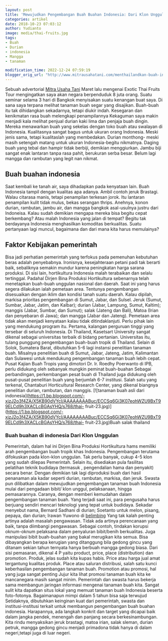 ```yaml
---
layout: post
title: 'Mewujudkan Pengembangan Buah Buahan Indonesia: Dari Klon Unggulan hingga Promosi Internasional'
categories: artikel
date: 2018-10-23 07:03:12
author: Yudianto
image: media/thai-fruits.jpg
tags:
- Buah
- Durian
- indonesia
- Mangga
- tanaman

modification_time: 2022-12-24 07:59:19
blogger_orig_url: "http://www.mitrausahatani.com/menthailandkan-buah-indonesia.html"
---
```


Sebuah advertorial [Mitra Usaha Tani](https://www.mitrausahatani.com) Maret lalu
mengenai Exotic Thai Fruits Tour mengingatkan saya akan negara berpenduduk 8
juta orang. Suatu seminar selama 3 hari di Bangkok menyisakan suatu kenangan
buat saya. Di sana saya terpana melihat tanaman buah segar yang disajikan.
Buah-buah itu tak dihidangkan sekadarnya, tetapi diukir indah. Kesegaran dan
kenikmatan rasa buah melengkapi penampilannya Kekaguman saya makin menjadi
kala melihat penjual durian kaki lima dan penjaja buah dingin. Mereka
menawarkan buah yang sekelas dengan toko buah atau swalayan di Indonesia.
Kualitasnya sangat bagus untuk ukuran orang Indonesia. Meski jenis sama,
tetapi kualitaslah yang membedakan. Durian monthong- meski masih setengah
matang untuk ukuran Indonesia-begitu nikmatnya. Daging buah yang tebal dan
hampir tidak berbiji, demikian menggiurkan. Jambu biji sangat enak lantaran
tanpa rasa pahit, berukuran serba besar. Belum lagi mangga dan rambutan yang
legit nan nikmat.

## Buah buahan indonesia

Saat kembali ke tanah air, saya dihadapkan pada kenyataan lain. Buah Indonesia
tampil dengan kualitas apa adanya. Ambil contoh jeruk Brastagi. Walau citarasa
manis, tetapi penampilan terkesan jorok. Itu lantaran penampilan kulit tidak
mulus, bekas serangan thrips. Anehnya, konon durian, rambutan, jambu air, dan
mangga bangkok asal-usulnya justru dari Indoneisa. Kalau sudah demikian
mengapa mereka bisa begitu cepat berkembang? Atau malah Indonesia yang jalan
di tempat? Begitu tak berdayanya Indonesia menghasilkan komoditas berkualitas.
Suatu pertanyaan lagi muncul, bagaimana dan dari mana kita harus memulainya?

## Faktor Kebijakan pemerintah

Bisa jadi perhatian pemerintah yang terfokus pada pemenuhan kebutuhan beras
adalah penyebabnya. Ironisnya, kesejahteraan petani padi tak berarti baik,
sebaliknya semakin mundur karena peningkatan harga sarana produksi. Di sisi
lain, hortikultura Indonesia malah terabaikan dan selalu tertinggal. Padahal
Dirjen Bina Produksi Hortikultura sebenarnya telah menetapkan buah-buah
unggulan nasional dan daerah. Saat ini yang harus segera dilakukan ialah
pemetaan area. Tentunya pengembangan disesuaikan dengan iklim dan kondisi
tanah suatu daerah. Kalau dipilah, markisa prioritas pengembangan di Sumut,
Jabar, dan Sulsel. Jeruk (Sumut, Sumbar, Jabar, Jatim, dan Kalbar); durian
(Jabar, Lampung, Sumut, Kaltim); manggis (Jabar, Sumbar, dan Sumut); salak
(Jateng dan Bali), Matoa (Irian dan penyebaran di Jawa); dan mangga (Jabar dan
Jateng). Pemetaan area tidak akan menjadi kenyataan kalau tidak
ditindaklanjuti. Perlu pihak lain yang mendukung program itu. Pertama,
kalangan perguruan tinggi yang tersebar di seluruh Indonesia. Di Thailand,
Kasetsart University sangat dikenal sebagai universitas terbaik di bidang
pertanian. Universitas itu, tulang punggung pengembangan buah-buah tropik di
Thailand. Selain di Solok, Sumatera Barat, dibutuhkan 5-6 lagi instansi
penelitian tanaman buah. Misalnya penelitian buah di Sumut, Jabar, Jateng,
Jatim, Kalimantan dan Sulawesi untuk mendukung pengembangan tanaman buah lebih
cepat. Pusat Kajian Buah Tropis yang dimotori Dr. Ir. Roedhy Poerwanto di IPB,
perlu didukung oleh sebanyak mungkin peminat buah-buahan Sebagai perbandingan,
perkembangan pesat buah di Thailand juga didukung oleh pusat-pusat penelitian
buah yang berjumlah 6-7 institusi. Salah satu yang terkenal, Chantaburi
Horticultural Research Center, yang dikenal biangnya penelitian durian,
rambutan, dan manggis. [![tanaman buah asli dari
indonesia](https://1.bp.blogspot.com/-xjzJ2o3f4ZA/X5KB90dVYcI/AAAAAAAABuc/ECCSq6Gi3K07eohWZU9BxT99ELCd9h3XACLcBGAsYHQ/s768/thai-
fruit-23.jpg)](https://1.bp.blogspot.com/-xjzJ2o3f4ZA/X5KB90dVYcI/AAAAAAAABuc/ECCSq6Gi3K07eohWZU9BxT99ELCd9h3XACLcBGAsYHQ/s768/thai-
fruit-23.jpg)Buah salak thailand

### Buah buahan di indonesia Dari Klon Unggulan

Pemerintah, dalam hal ini Dirjen Bina Produksi Hortikultura hams memiliki arah
pengembangan buah tropik khas Indonesia. Pengembangan terutama difokuskan pada
klon-klon unggulan. Tak perlu banyak, cukup 4-5 klon yang sudah dilepas
Pemerintah. Selain itu, disediakan pula fasilitas pelatihan teknik budidaya
(termasuk , pengendalian hama dan penyakit) secara benar. Dengan demikian tak
lagi diproduksi buah dari hasil penanaman ala kadar seperti durian, rambutan,
markisa, dan jeruk. Swasta pun dilibatkan dalam mewujudkan pengembangan
tanaman buah Indonesia mulai dari pengadaan bibit/ klon unggul, pelaksanaan,
hingga pemasarannya. Caranya, dengan memberi kemudahan dalam pengembangan
tanaman buah. Yang terjadi saat ini, para pengusaha harus berjuang sendiri
mencari teknologi yang tepat untuk budidaya. Sekadar menyebut nama, Bernard
Sadhani di durian; Soetanto untuk melon, pisang, pepaya, dan durian; Irawan
Yuwono di [belimbing](https://www.mitrausahatani.com/topik/belimbing "belimbing") Yang
tak kalah penting artinya adalah masalah pengawasan. Tidak ada artinya
perencanaan yang baik, tanpa diimbangi pengawasan. Sebagai contoh, tindakan
korupsi oknum-oknum pelaksana dalam penyaluran bibit/benih berkualitas. Juga
manipulasi bibit buah-buahan yang bakal merugikan kita semua. Bisa dibayangkan
berapa kerugian yang ditanggung bila gedong gincu yang ditanam sekian tahun
ternyata hanya berbuah mangga gedong biasa. Dari sisi pemasaran, dikenal 4 P
yaitu product, price, place (distribution) dan promotion. Produk, jelas sudah
kita kupas habis. Price atau harga jual amat tergantung kualitas produk. Place
atau saluran distribusi, salah satu kunci keberhasilan pengembangan tanaman
buah. Promotion atau promosi, hal yang juga sangat penting Jujur kita lihat
promosi tanaman buah kita ke mancanegara masih sangat minim. Pemerintah dan
swasta harus bekerja sama membangun jaringan informasi mengenai tanaman buah
kita. Sangat sulit kita dapatkan situs lokal yang memuat tanaman buah
Indonesia beserta foto-fotonya. Bagaimanapun mimpi dalam 5 tahun bisa saja
terwujud Setidaknya, dibutuhkan keinginan kuat dari pemerintah, swasta dan
institusi-institusi terkait untuk membangun pengembangan buah buahan
indonesia. Harapannya, ada langkah konkrit dan target yang dicapai baik dalam
jangka pendek, menengah dan panjang secara berkesinambungan. Kita rindu
menyaksikan jeruk brastagi, matoa irian, salak sleman, durian petruk, mangga
gedong gincu menjadi primadona tidak hanya di dalam negeri,tetapi juga di luar
negeri.


